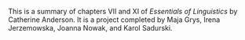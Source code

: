 This is a summary of chapters VII and XI of *Essentials of Linguistics* by Catherine Anderson.
It is a project completed by Maja Grys, Irena Jerzemowska, Joanna Nowak, and Karol Sadurski.
